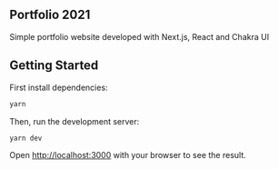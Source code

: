 ## Portfolio 2021

Simple portfolio website developed with Next.js, React and Chakra UI

## Getting Started

First install dependencies:

```bash
yarn
```

Then, run the development server:

```bash
yarn dev
```

Open [http://localhost:3000](http://localhost:3000) with your browser to see the result.
